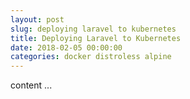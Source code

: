 ```yaml
---
layout: post
slug: deploying laravel to kubernetes
title: Deploying Laravel to Kubernetes
date: 2018-02-05 00:00:00
categories: docker distroless alpine
---
```


content ...